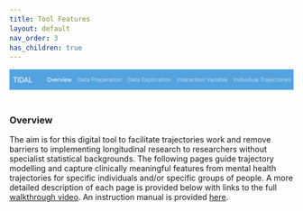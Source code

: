 ```yaml
---
title: Tool Features
layout: default
nav_order: 3
has_children: true
---
```


![](../../assets/images/tabs.png)

### Overview

The aim is for this digital tool to facilitate trajectories work and remove barriers to implementing longitudinal research to researchers without specialist statistical backgrounds. The following pages guide trajectory modelling and capture clinically meaningful features from mental health trajectories for specific individuals and/or specific groups of people. A more detailed description of each page is provided below with links to the full [walkthrough video](https://www.youtube.com/watch?v=aWteXAWPBik). An instruction manual is provided [here](https://github.com/TIDAL-modelling/TIDAL/blob/main/Documentation/Instructions.pdf).